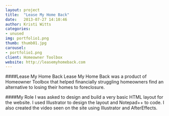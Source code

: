 ```yaml
---
layout: project
title:  "Lease My Home Back"
date:   2013-07-27 14:10:46
author: Kristi Witts
categories:
- unused
img: portfolio1.png
thumb: thumb01.jpg
carousel:
- portfolio1.png
client: Homeowner Toolbox
website: http://leasemyhomeback.com
---
```

####Lease My Home Back
Lease My Home Back was a product of Homeowner Toolbox that helped financially struggling homeowners find an alternative to losing their homes to foreclosure.

####My Role
I was asked to design and build a very basic HTML layout for the website. I used Illustrator to design the layout and Notepad++ to code. I also created the video seen on the site using Illustrator and AfterEffects.
